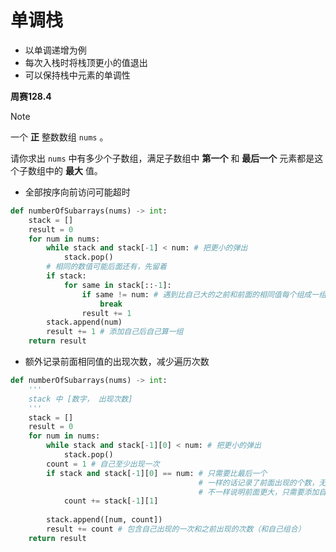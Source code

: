 # 单调栈

- 以单调递增为例
- 每次入栈时将栈顶更小的值退出
- 可以保持栈中元素的单调性



**周赛128.4**

> [!note]
> 一个 **正** 整数数组 `nums` 。
>
> 请你求出 `nums` 中有多少个子数组，满足子数组中 **第一个** 和 **最后一个** 元素都是这个子数组中的 **最大** 值。

- 全部按序向前访问可能超时
```PYTHON
def numberOfSubarrays(nums) -> int:
    stack = []
    result = 0
    for num in nums:
        while stack and stack[-1] < num: # 把更小的弹出
            stack.pop()
        # 相同的数值可能后面还有，先留着
        if stack:
            for same in stack[::-1]:
                if same != num: # 遇到比自己大的之前和前面的相同值每个组成一组
                    break
                result += 1
        stack.append(num)
        result += 1 # 添加自己后自己算一组
    return result
```

- 额外记录前面相同值的出现次数，减少遍历次数

```python
def numberOfSubarrays(nums) -> int:
    '''
   	stack 中 [数字， 出现次数] 
    '''
    stack = []
    result = 0
    for num in nums:
        while stack and stack[-1][0] < num: # 把更小的弹出
            stack.pop()
        count = 1 # 自己至少出现一次
        if stack and stack[-1][0] == num: # 只需要比最后一个
                                          # 一样的话记录了前面出现的个数，无需再向前遍历
                                          # 不一样说明前面更大，只需要添加自己
            count += stack[-1][1]
            
        stack.append([num, count])
        result += count # 包含自己出现的一次和之前出现的次数（和自己组合） 
    return result
```


